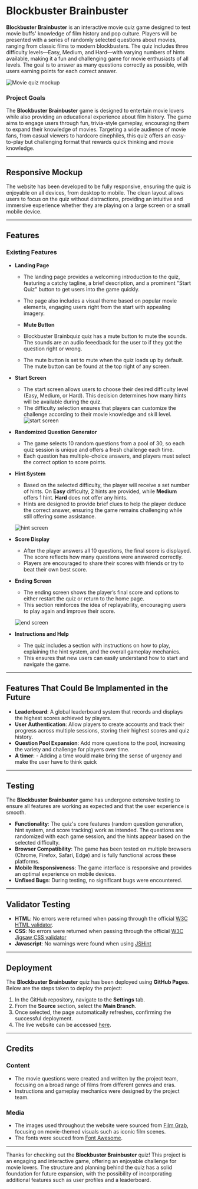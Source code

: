# Blockbuster Brainbuster

**Blockbuster Brainbuster** is an interactive movie quiz game designed to test movie buffs' knowledge of film history and pop culture. Players will be presented with a series of randomly selected questions about movies, ranging from classic films to modern blockbusters. The quiz includes three difficulty levels—Easy, Medium, and Hard—with varying numbers of hints available, making it a fun and challenging game for movie enthusiasts of all levels. The goal is to answer as many questions correctly as possible, with users earning points for each correct answer.

![Movie quiz mockup](assets/images/readme/quiz-mockup-readme.webp)

### Project Goals
The **Blockbuster Brainbuster** game is designed to entertain movie lovers while also providing an educational experience about film history. The game aims to engage users through fun, trivia-style gameplay, encouraging them to expand their knowledge of movies. Targeting a wide audience of movie fans, from casual viewers to hardcore cinephiles, this quiz offers an easy-to-play but challenging format that rewards quick thinking and movie knowledge.

---

## Responsive Mockup
The website has been developed to be fully responsive, ensuring the quiz is enjoyable on all devices, from desktop to mobile. The clean layout allows users to focus on the quiz without distractions, providing an intuitive and immersive experience whether they are playing on a large screen or a small mobile device.

---

## Features

### Existing Features

- **Landing Page**
  - The landing page provides a welcoming introduction to the quiz, featuring a catchy tagline, a brief description, and a prominent "Start Quiz" button to get users into the game quickly.
  - The page also includes a visual theme based on popular movie elements, engaging users right from the start with appealing imagery.

  - **Mute Button**
  - Blockbuster Brainbquiz quiz has a mute button to mute the sounds.  The sounds are an audio feeedback for the user to if they got the question right or wrong.
  - The mute button is set to mute when the quiz loads up by default.  The mute button can be found at the top right of any screen.

- **Start Screen**
  - The start screen allows users to choose their desired difficulty level (Easy, Medium, or Hard). This decision determines how many hints will be available during the quiz.
  - The difficulty selection ensures that players can customize the challenge according to their movie knowledge and skill level.
  ![start screen](assets/images/readme/startscreen-readme.webp)

- **Randomized Question Generator**
  - The game selects 10 random questions from a pool of 30, so each quiz session is unique and offers a fresh challenge each time.
  - Each question has multiple-choice answers, and players must select the correct option to score points.

- **Hint System**
  - Based on the selected difficulty, the player will receive a set number of hints. On **Easy** difficulty, 2 hints are provided, while **Medium** offers 1 hint. **Hard** does not offer any hints.
  - Hints are designed to provide brief clues to help the player deduce the correct answer, ensuring the game remains challenging while still offering some assistance.

  ![hint screen](assets/images/readme/hints-readme.webp)

- **Score Display**
  - After the player answers all 10 questions, the final score is displayed. The score reflects how many questions were answered correctly.
  - Players are encouraged to share their scores with friends or try to beat their own best score.

- **Ending Screen**
  - The ending screen shows the player’s final score and options to either restart the quiz or return to the home page.
  - This section reinforces the idea of replayability, encouraging users to play again and improve their score.
  
  ![end screen](assets/images/readme/endscreen-readme.webp)

- **Instructions and Help**
  - The quiz includes a section with instructions on how to play, explaining the hint system, and the overall gameplay mechanics.
  - This ensures that new users can easily understand how to start and navigate the game.

---

## Features That Could Be Implamented in the Future
- **Leaderboard**: A global leaderboard system that records and displays the highest scores achieved by players.
- **User Authentication**: Allow players to create accounts and track their progress across multiple sessions, storing their highest scores and quiz history.
- **Question Pool Expansion**: Add more questions to the pool, increasing the variety and challenge for players over time.
- **A timer**: - Adding a time would make bring the sense of urgency and make the user have to think quick


---

## Testing

The **Blockbuster Brainbuster** game has undergone extensive testing to ensure all features are working as expected and that the user experience is smooth.

- **Functionality**: The quiz's core features (random question generation, hint system, and score tracking) work as intended. The questions are randomized with each game session, and the hints appear based on the selected difficulty.
- **Browser Compatibility**: The game has been tested on multiple browsers (Chrome, Firefox, Safari, Edge) and is fully functional across these platforms.
- **Mobile Responsiveness**: The game interface is responsive and provides an optimal experience on mobile devices.
- **Unfixed Bugs**: During testing, no significant bugs were encountered. 

---

## Validator Testing

- **HTML**: No errors were returned when passing through the official [W3C HTML validator](https://validator.w3.org/nu/?doc=https%3A%2F%2Fnickflanagn24.github.io%2Fblockbuster-brainbuster%2F). 
- **CSS**: No errors were returned when passing through the official [W3C Jigsaw CSS validator](https://jigsaw.w3.org/css-validator/validator?uri=https%3A%2F%2Fnickflanagn24.github.io%2Fblockbuster-brainbuster%2F&profile=css3svg&usermedium=all&warning=1&vextwarning=&lang=en)
- **Javascript**: No warnings were found when using [JSHint](https://jshint.com/)

---

## Deployment

The **Blockbuster Brainbuster** quiz has been deployed using **GitHub Pages**. Below are the steps taken to deploy the project:

1. In the GitHub repository, navigate to the **Settings** tab.
2. From the **Source** section, select the **Main Branch**.
3. Once selected, the page automatically refreshes, confirming the successful deployment.
4. The live website can be accessed [here](https://nickflanagn24.github.io/blockbuster-brainbuster/).

---

## Credits

### Content
- The movie questions were created and written by the project team, focusing on a broad range of films from different genres and eras.
- Instructions and gameplay mechanics were designed by the project team.

### Media
- The images used throughout the website were sourced from [Film Grab](https://film-grab.com/), focusing on movie-themed visuals such as iconic film scenes.
- The fonts were souced from [Font Awesome](https://fontawesome.com).

---

Thanks for checking out the **Blockbuster Brainbuster** quiz! This project is an engaging and interactive game, offering an enjoyable challenge for movie lovers. The structure and planning behind the quiz has a solid foundation for future expansion, with the possibility of incorporating additional features such as user profiles and a leaderboard.

